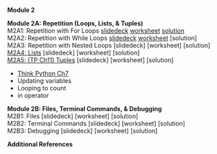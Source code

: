 <b>Module 2</b>  

<b>Module 2A: Repetition (Loops, Lists, & Tuples)</b>  
M2A1: Repetition with For Loops [slidedeck](https://www.dropbox.com/scl/fi/cia8fxkh90jdrtipq35yy/M2A1-Repetition-with-For-Loops.pptx?rlkey=tvkpp0edlslp067ys9krdpwif&dl=0) [worksheet](https://docs.google.com/document/d/1uWVUKiBbIOc2JYD4vdcEZmrzvpIZKw6UiP6uCYEDFbY/edit?usp=sharing) [solution](https://docs.google.com/document/d/1ObWdlb1uGzeUrWDz5Hgn4ox2_ybLgXSRezYt8hNkR1g/edit?tab=t.0)    
M2A2: Repetition with While Loops [slidedeck](https://tinyurl.com/yunjzwyj) [worksheet](https://docs.google.com/document/d/1PqBxlZotjz7M97SrrPSgpVQcnWzTRoFO-f_fJ9jVOCk/edit?tab=t.0#heading=h.d7dsqin0pq0r) [solution]  
M2A3: Repetition with Nested Loops [slidedeck] [worksheet] [solution]  
[M2A4: Lists](https://colab.research.google.com/drive/1nbseEBdxJ-iBSTOp06UILWgawSj7EJzG#scrollTo=rM4vnMlWXTeY) [slidedeck] [worksheet] [solution]  
[M2A5: (TP Ch11) Tuples](https://colab.research.google.com/drive/1tBBTZW9ULtHRI3cepbRybTW5B3-4Truy) [slidedeck] [worksheet] [solution]    

- [Think Python Ch7](https://colab.research.google.com/drive/1z7cB9xJPGcoNfyHt1cEscMyyYanVvx03)  
- Updating variables
- Looping to count
- in operator
  
<b>Module 2B: Files, Terminal Commands, & Debugging</b>  
M2B1: Files [slidedeck] [worksheet] [solution]  
M2B2: Terminal Commands [slidedeck] [worksheet] [solution]  
M2B3: Debugging [slidedeck] [worksheet] [solution] 

<b>Additional References</b>


